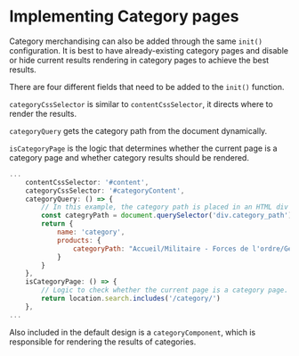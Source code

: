 # Implementing Category pages

Category merchandising can also be added through the same `init()` configuration. It is best to have already-existing category pages and disable or hide current results rendering in category pages to achieve the best results.&#x20;

There are four different fields that need to be added to the `init()` function.

`categoryCssSelector` is similar to `contentCssSelector`, it directs where to render the results.

`categoryQuery` gets the category path from the document dynamically.

`isCategoryPage` is the logic that determines whether the current page is a category page and whether category results should be rendered.



```javascript
...
    contentCssSelector: '#content',
    categoryCssSelector: '#categoryContent',
    categoryQuery: () => {
        // In this example, the category path is placed in an HTML div element.
        const categryPath = document.querySelector('div.category_path')
        return {
            name: 'category',
            products: {
                categoryPath: "Accueil/Militaire - Forces de l'ordre/Gendarmerie/Matériels/",
            }
        }
    },
    isCategoryPage: () => {
        // Logic to check whether the current page is a category page.
        return location.search.includes('/category/')
    },
...
```

Also included in the default design is a `categoryComponent`, which is responsible for rendering the results of categories.

